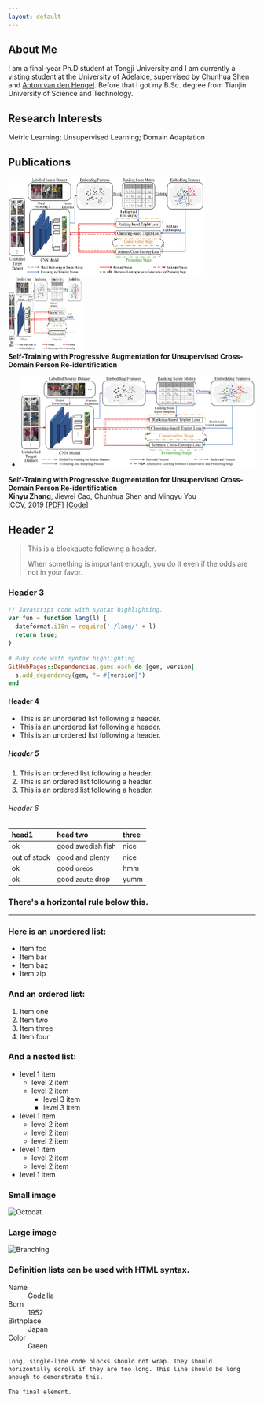 ```yaml
---
layout: default
---
```


## About Me
I am a final-year Ph.D student at Tongji University and I am currently a visting student at the University of Adelaide, supervised by [Chunhua Shen](https://cs.adelaide.edu.au/~chhshen/) and [Anton van den Hengel](https://cs.adelaide.edu.au/~hengel/). Before that I got my B.Sc. degree from Tianjin University of Science and Technology.

## Research Interests
Metric Learning; Unsupervised Learning; Domain Adaptation

## Publications
<img src="/papers/ICCV19.png" alt="Het meisje met de parel" width="400px" height="200px" style="margin:0"> 
<div align=left><img width = '150' height ='150' src ="/papers/ICCV19.png"/></div> <div> <strong>Self-Training with Progressive Augmentation for Unsupervised Cross-Domain Person Re-identification</strong><br />

- <div class="paper" id="pc_mem"><img class="paper" src="/papers/ICCV19.png" title="Self-Training with Progressive Augmentation for Unsupervised Cross-Domain Person Re-identification" />
<div> <strong>Self-Training with Progressive Augmentation for Unsupervised Cross-Domain Person Re-identification</strong><br />
<strong>Xinyu Zhang</strong>, Jiewei Cao, Chunhua Shen and Mingyu You <br />
ICCV, 2019
<a href='https://openaccess.thecvf.com/content_ICCV_2019/papers/Zhang_Self-Training_With_Progressive_Augmentation_for_Unsupervised_Cross-Domain_Person_Re-Identification_ICCV_2019_paper.pdf'>[PDF]</a>
<a href='https://github.com/zhangxinyu-xyz/PAST-ReID'>[Code]</a>
</div>
<div class="spanner"></div>
</div>
<!-- - <img src="/papers/ICCV19.png" width="500" alt="ICCV19"> Self-Training with Progressive Augmentation for Unsupervised Cross-Domain Person Re-identification. -->

## Header 2

> This is a blockquote following a header.
>
> When something is important enough, you do it even if the odds are not in your favor.

### Header 3

```js
// Javascript code with syntax highlighting.
var fun = function lang(l) {
  dateformat.i18n = require('./lang/' + l)
  return true;
}
```

```ruby
# Ruby code with syntax highlighting
GitHubPages::Dependencies.gems.each do |gem, version|
  s.add_dependency(gem, "= #{version}")
end
```

#### Header 4

*   This is an unordered list following a header.
*   This is an unordered list following a header.
*   This is an unordered list following a header.

##### Header 5

1.  This is an ordered list following a header.
2.  This is an ordered list following a header.
3.  This is an ordered list following a header.

###### Header 6

| head1        | head two          | three |
|:-------------|:------------------|:------|
| ok           | good swedish fish | nice  |
| out of stock | good and plenty   | nice  |
| ok           | good `oreos`      | hmm   |
| ok           | good `zoute` drop | yumm  |

### There's a horizontal rule below this.

* * *

### Here is an unordered list:

*   Item foo
*   Item bar
*   Item baz
*   Item zip

### And an ordered list:

1.  Item one
1.  Item two
1.  Item three
1.  Item four

### And a nested list:

- level 1 item
  - level 2 item
  - level 2 item
    - level 3 item
    - level 3 item
- level 1 item
  - level 2 item
  - level 2 item
  - level 2 item
- level 1 item
  - level 2 item
  - level 2 item
- level 1 item

### Small image

![Octocat](https://github.githubassets.com/images/icons/emoji/octocat.png)

### Large image

![Branching](https://guides.github.com/activities/hello-world/branching.png)


### Definition lists can be used with HTML syntax.

<dl>
<dt>Name</dt>
<dd>Godzilla</dd>
<dt>Born</dt>
<dd>1952</dd>
<dt>Birthplace</dt>
<dd>Japan</dd>
<dt>Color</dt>
<dd>Green</dd>
</dl>

```
Long, single-line code blocks should not wrap. They should horizontally scroll if they are too long. This line should be long enough to demonstrate this.
```

```
The final element.
```
